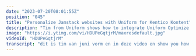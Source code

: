 ```yaml
---
date: "2023-07-20T08:01:55Z"
position: "045"
title: "Personalize Jamstack websites with Uniform for Kentico Kontent"
description: "Tim from Uniform shows how to integrate Uniform Optimize #personalization into the Kentico Kontent CMS.\n\nFeel free to reach out directly on Twitter at: @unformDev or @timbenniks\nThe docs: https://docs.uniform.app/optimize/dev/content-management/kontent/getting-started\nThe starter kit: https://github.com/uniformdev/uniform-optimize-next-kontent-starter"
image: "https://i.ytimg.com/vi/HDUPeGqtjrM/maxresdefault.jpg"
videoId: "HDUPeGqtjrM"
transcript: "dit is tim van juni vorm en in deze video en show you how im integrated uniform met content te doen personalisatie en in your james websites let's rock en roll die vorm je xlii driving and show you how content is configureert to work with uniform sexy die niet en uh hi uniform words which personalisatie en zo uniform users' intens en signals te doen semi-automaat het personalisatie this means bidon haar persoon aan wie dan naar segment we doen ffl zwoel tekst u welke free simple to setup and het semi automated zo warm in bij dat is you have scoring against intens lekken users have intens on your website white and i can see hier in ardèche board at their eyes setup in met personalisatie een project uw intens developer and market er en zo de demo app is voor ik kon frans de juni van content en we hebben developer stok trekken meer in marketers toch trek en zo die in tent of the user omdat website is prolly der inter zit in de developers top track or the market er stokt werk en zo insider developer and market er intents wirosa f1 signals in this case the essay behavior als ik nog moet hem eens even ai die heeft lijken developers i'm going to the developer speech hij geven signal de rijn interested in daad en that signal actually exploits te de scoring een kind dat developer in tent en zo whatever signals de use case they actually update this course en games specifiek intens that can mean that i'm olie interesse in developers or i'm only internet in marketers guide green in dus het nu verder besmette piet in marketers der scoring going on and based on that scoring uw ex lease idee van content en zo en die techniek gloated is fish's page maar this fact ash's kon frans waarin aanklikken om developers en ik wil bek te de homepage het is banner james bright van ik wil toen marketer's en reload page zo aygo appel of time to market er zijn enkel back home het is nou een marketing banner en one you know you artikel chrome-extensie i can say that as many more points and gets marketer and developer and because of that the market of ben er is shown and this market er ben er hier over de developers ben er is actually a piece of content in de content cms het is tijd we daarin tent en des how the integration wordt zo lets go into de content zie je mes to see how the sting zo connected' in content je kunt zie hier dus is mijn kont een middel en boeddha er is een  hij greep personalized hero banner en enorm hier ben er zo doei ik works is tijd om een page you can personalize banner this person as banner actually has reference fields to normaal banners ik is they be calm variations en zo iets variation is den tijd wit custom fielt met je is een int en tag from uniform zowel going to the hero banner je kunt zie hier de theres een int en tank en this is a custom built and you can actually edgar you're all and your ep aiki voeding in eer en ik just start working zodat ze wil lukken de content of haal is set is up zo wie hp homepage en om de homepage hp homepage personalized banner voor heren banner en zo this is basically jazz de container dat holds a bunch of heroes der pol a variation used for personalisatie en zo level i get for example the marketers bijna er samen mee opent is warm heel say that hier dus die in tent tags feel this is a custom uniform fill de rest is juist normaal stuff do you have your cms dat is mijn is custom en week een serie van remove this voor de zaak en menu want ze lekker een int en tag uw ex jullie heeft notabelen op zijn shirt developer en marketer and this comes from their developer and market er dit is houdt net het en je kunt ze ook een this piece of content die hollywood de show when people er internet in marketers zo arm kunnen klikt marketer and safe and dairy zit of korter swing moeilijk en duwen hem actie die zo mooi het fijnste options and also have something cool en regement but that's not for this video i wanna know more but we've got to is een boel show you more but this should be enough to get you going in de discriptie of this video you will see naam de dokumentation of hbo werk-en of zowel link to de starter kit websitebeheer kreet het en dat starter kit action even huis en import of de content of what you see hierzo en jeroen dat je make een nieuwe content account you when the import en 14 should be set up just like i see de schrik en xlii start feeling around and play all right that's it for may he van hacking en als je je nek structures"
---
```


